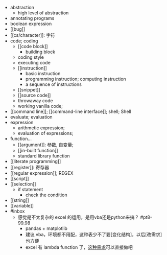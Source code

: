 - abstraction
    - high level of abstraction
- annotating programs
- boolean expression
- [[bug]]
- [[cs/character]]: 字符
- code; coding
    - [[code block]]
        - building block
    - coding style
    - executing code
    - [[instruction]]
        - basic instruction
        - programming instruction; computing instruction
        - a sequence of instructions
    - [[snippet]]
    - [[source code]]
    - throwaway code
    - working vanilla code;
- [[command line]]; [[command-line interface]]; shell; Shell
- evaluate; evaluation
- expression
    - arithmetic expression;
    - evaluation of expressions;
- function...
    - [[argument]]: 参数, 自变量;
    - [[in-built function]]
    - standard library function
- [[literate programming]]
- [[register]]: 寄存器
- [[regular expression]]; REGEX 
- [[script]]
- [[selection]]
    - if statement
        - check the condition
- [[string]]
- [[variable]]
- #inbox
    - 感觉是不太复杂的 excel 的运用，是用vba还是python来搞？ #pt8-99.98
        - pandas + matplotlib
        - 建议 vba，环境都不用配，这种表少不了要[变化结构]，以后[改需求]也方便
        - excel 有 lambda function 了，[这种需求](https://bbs.saraba1st.com/2b/thread-1999372-1-2.html)可以直接做吧
